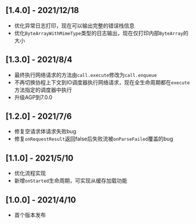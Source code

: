 ## [1.4.0] - 2021/12/18

* 优化异常日志打印，现在可以输出完整的错误栈信息
* 优化`ByteArrayWithMimeType`类型的日志输出，现在仅打印内部`ByteArray`的大小

## [1.3.0] - 2021/8/4

* 最终执行网络请求的方法由`call.execute`修改为`call.enqueue`
* 不再切换协程上下文到IO调度器执行网络请求，现在全生命周期都在`execute`方法指定的调度器中执行
* 升级AGP到7.0.0

## [1.2.0] - 2021/7/6

* 修复空请求体请求失败bug
* 修复`onRequestResult`返回false后失败流被`onParseFailed`覆盖的bug

## [1.1.0] - 2021/5/10

* 优化流程实现
* 新增`onStarted`生命周期，可实现从缓存加载功能

## [1.0.0] - 2021/4/10

* 首个版本发布

